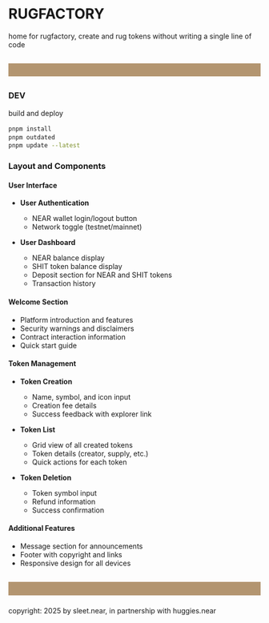 # RUGFACTORY
home for rugfactory, create and rug tokens without writing a single line of code

![](public/rug_banner_100px_B39570.svg)
---

### DEV
build and deploy

```sh
pnpm install
pnpm outdated
pnpm update --latest
```


### Layout and Components

#### User Interface
- **User Authentication**
  - NEAR wallet login/logout button
  - Network toggle (testnet/mainnet)
  
- **User Dashboard**
  - NEAR balance display
  - SHIT token balance display
  - Deposit section for NEAR and SHIT tokens
  - Transaction history

#### Welcome Section
- Platform introduction and features
- Security warnings and disclaimers
- Contract interaction information
- Quick start guide

#### Token Management
- **Token Creation**
  - Name, symbol, and icon input
  - Creation fee details
  - Success feedback with explorer link
  
- **Token List**
  - Grid view of all created tokens
  - Token details (creator, supply, etc.)
  - Quick actions for each token
  
- **Token Deletion**
  - Token symbol input
  - Refund information
  - Success confirmation

#### Additional Features
- Message section for announcements
- Footer with copyright and links
- Responsive design for all devices

![](public/rug_banner_100px_B39570.svg)
----


copyright: 2025 by sleet.near, in partnership with huggies.near